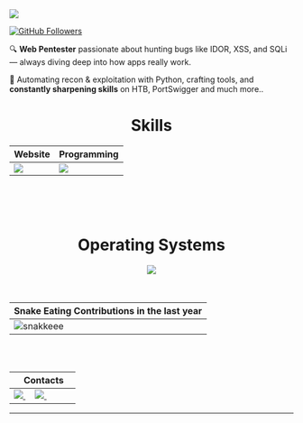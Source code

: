 <a href="https://github.com/miguelarrabalcastro">
<img src="https://github.com/user-attachments/assets/77f249fa-d3bf-4ece-aad2-7fe374d1217f" />
</a>

[![GitHub Followers](https://img.shields.io/github/followers/CtorW?label=Follow&style=social)]([https://github.com/CtorW](https://github.com/miguelarrabalcastro))
</div>


🔍 **Web Pentester** passionate about hunting bugs like IDOR, XSS, and SQLi — always diving deep into how apps really work.

🌱 Automating recon & exploitation with Python, crafting tools, and **constantly sharpening skills** on HTB, PortSwigger and much more..


<div align="Center">
<h1>Skills</h1>
</div>

<div align="Center">

| Website | Programming |
| ------------- | ------------- |
| <img src="https://skillicons.dev/icons?i=html,css,js"/> | <img src="https://skillicons.dev/icons?i=bash,vscode,github,cpp,py"/> |

</div>


<br>
<br>
<br>

<div align="Center">
<h1>Operating Systems</h1>

<img src="https://skillicons.dev/icons?i=windows,kali,linux"/>

</div>

<br>
<br>

<div align="Center">

| Snake Eating Contributions in the last year |
| ------------------------------------------|
| ![snakkeee](https://github.com/user-attachments/assets/767354e9-fe1e-4009-b421-2f49388bfda5) | 

</div>

<br>
<br>

<div align="Center">

|‎ ‎ ‎ ‎ Contacts‎ ‎ ‎ ‎ |
| ----------|
| <a href="mailto:marrabal04@gmail.com"> <img src="https://skillicons.dev/icons?i=gmail"/> </a> ‎ ‎ ‎ ‎  <a href="https://www.linkedin.com/in/miguelarrabalcastro/"> <img src="https://skillicons.dev/icons?i=linkedin"/> </a> ‎ |

</div>

------
